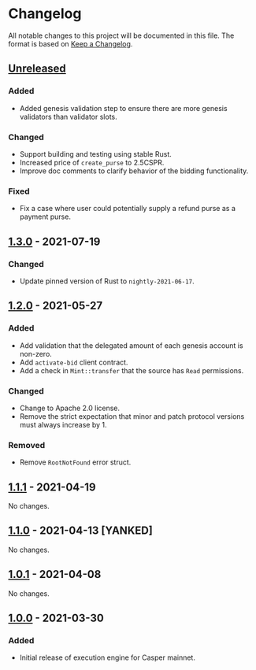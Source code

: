 # Changelog

All notable changes to this project will be documented in this file.  The format is based on [Keep a Changelog].

[comment]: <> (Added:      new features)
[comment]: <> (Changed:    changes in existing functionality)
[comment]: <> (Deprecated: soon-to-be removed features)
[comment]: <> (Removed:    now removed features)
[comment]: <> (Fixed:      any bug fixes)
[comment]: <> (Security:   in case of vulnerabilities)



## [Unreleased]

### Added
* Added genesis validation step to ensure there are more genesis validators than validator slots.

### Changed
* Support building and testing using stable Rust.
* Increased price of `create_purse` to 2.5CSPR.
* Improve doc comments to clarify behavior of the bidding functionality.

### Fixed
* Fix a case where user could potentially supply a refund purse as a payment purse.

## [1.3.0] - 2021-07-19

### Changed
* Update pinned version of Rust to `nightly-2021-06-17`.



## [1.2.0] - 2021-05-27

### Added
* Add validation that the delegated amount of each genesis account is non-zero.
* Add `activate-bid` client contract.
* Add a check in `Mint::transfer` that the source has `Read` permissions.

### Changed
* Change to Apache 2.0 license.
* Remove the strict expectation that minor and patch protocol versions must always increase by 1.

### Removed
* Remove `RootNotFound` error struct.



## [1.1.1] - 2021-04-19

No changes.



## [1.1.0] - 2021-04-13 [YANKED]

No changes.



## [1.0.1] - 2021-04-08

No changes.



## [1.0.0] - 2021-03-30

### Added
* Initial release of execution engine for Casper mainnet.



[Keep a Changelog]: https://keepachangelog.com/en/1.0.0
[unreleased]: https://github.com/casper-network/casper-node/compare/v1.3.0...dev
[1.3.0]: https://github.com/casper-network/casper-node/compare/v1.2.0...v1.3.0
[1.2.0]: https://github.com/casper-network/casper-node/compare/v1.1.1...v1.2.0
[1.1.1]: https://github.com/casper-network/casper-node/compare/v1.0.1...v1.1.1
[1.1.0]: https://github.com/casper-network/casper-node/compare/v1.0.1...v1.1.1
[1.0.1]: https://github.com/casper-network/casper-node/compare/v1.0.0...v1.0.1
[1.0.0]: https://github.com/casper-network/casper-node/releases/tag/v1.0.0
